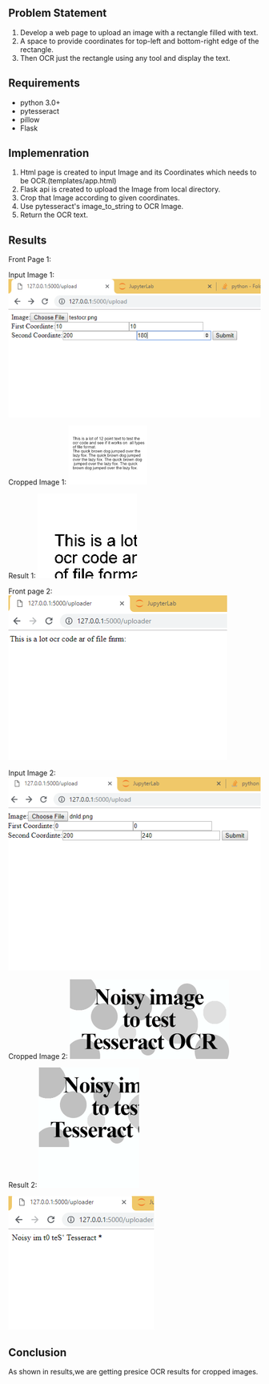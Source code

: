 ## Problem Statement
1. Develop a web page to upload an image with a rectangle filled with text.
2. A space to provide coordinates for top-left and bottom-right edge of the rectangle.
3. Then OCR just the rectangle using any tool and display the text.

## Requirements
- python 3.0+
- pytesseract
- pillow
- Flask

## Implemenration
1. Html page is created to input Image and its Coordinates which needs to be OCR.(templates/app.html)
2. Flask api is created to upload the Image from local directory.
3. Crop that Image according to given coordinates.
4. Use pytesseract's image_to_string to OCR Image.
5. Return the OCR text.

## Results
Front Page 1:


Input Image 1:
![alt text](https://github.com/Hetul1757/test/blob/master/Results/OCR_1.PNG)


Cropped Image 1:
![alt text](https://github.com/Hetul1757/test/blob/master/Results/OCR_7.png)


Result 1:
![alt text](https://github.com/Hetul1757/test/blob/master/Results/OCR_3.png)

Front page 2:
![alt text](https://github.com/Hetul1757/test/blob/master/Results/OCR_2.PNG)

Input Image 2:
![alt text](https://github.com/Hetul1757/test/blob/master/Results/OCR_4.PNG)

Cropped Image 2:
![alt text](https://github.com/Hetul1757/test/blob/master/Results/OCR_8.png)

Result 2:
![alt text](https://github.com/Hetul1757/test/blob/master/Results/OCR_6.png)


![alt text](https://github.com/Hetul1757/test/blob/master/Results/OCR_5.png)

## Conclusion
As shown in results,we are getting presice OCR results for cropped images.
